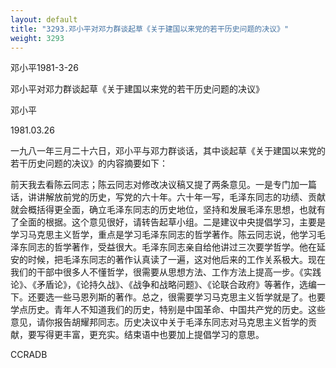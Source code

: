 ```yaml
---
layout: default
title: "3293.邓小平对邓力群谈起草《关于建国以来党的若干历史问题的决议》"
weight: 3293
---
```


邓小平1981-3-26

邓小平对邓力群谈起草《关于建国以来党的若干历史问题的决议》

邓小平

1981.03.26

一九八一年三月二十六日，邓小平与邓力群谈话，其中谈起草《关于建国以来党的若干历史问题的决议》的内容摘要如下：

前天我去看陈云同志；陈云同志对修改决议稿又提了两条意见。一是专门加一篇话，讲讲解放前党的历史，写党的六十年。六十年一写，毛泽东同志的功绩、贡献就会概括得更全面，确立毛泽东同志的历史地位，坚持和发展毛泽东思想，也就有了全面的根据。这个意见很好，请转告起草小组。二是建议中央提倡学习，主要是学习马克思主义哲学，重点是学习毛泽东同志的哲学著作。陈云同志说，他学习毛泽东同志的哲学著作，受益很大。毛泽东同志亲自给他讲过三次要学哲学。他在延安的时候，把毛泽东同志的著作认真读了一遍，这对他后来的工作关系极大。现在我们的干部中很多人不懂哲学，很需要从思想方法、工作方法上提高一步。《实践论》、《矛盾论》，《论持久战》、《战争和战略问题》、《论联合政府》等著作，选编一下。还要选一些马恩列斯的著作。总之，很需要学习马克思主义哲学就是了。也要学点历史。青年人不知道我们的历史，特别是中国革命、中国共产党的历史。这些意见，请你报告胡耀邦同志。历史决议中关于毛泽东同志对马克思主义哲学的贡献，要写得更丰富，更充实。结束语中也要加上提倡学习的意思。

CCRADB

